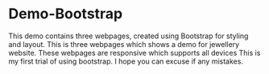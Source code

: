 # Demo-Bootstrap
This demo contains three webpages, created using Bootstrap for styling and layout.
This is three webpages which shows a demo for jewellery website.
These webpages are responsive which supports all devices
This is my first trial of using bootstrap. I hope you can excuse if any mistakes.
